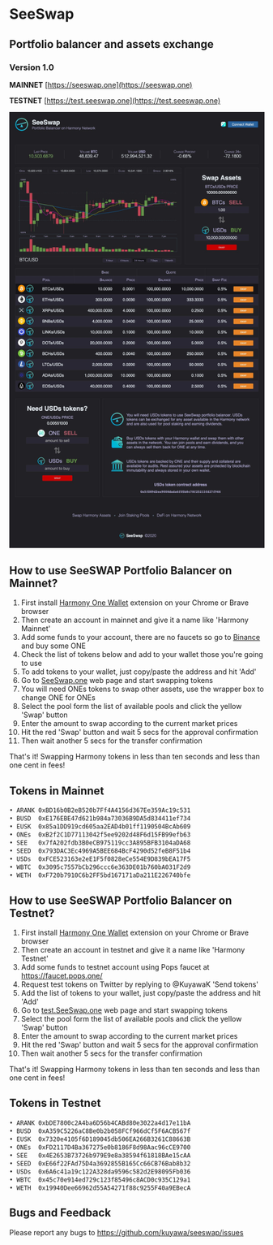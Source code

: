 # SeeSwap
## Portfolio balancer and assets exchange
### Version 1.0

**MAINNET** [https://seeswap.one](https://seeswap.one)

**TESTNET** [https://test.seeswap.one](https://test.seeswap.one)

![Screenshot1](media/seeswap.jpg)

## How to use SeeSWAP Portfolio Balancer on Mainnet?

1. First install [Harmony One Wallet](http://harmony.one/onewallet) extension on your Chrome or Brave browser
2. Then create an account in mainnet and give it a name like 'Harmony Mainnet'
3. Add some funds to your account, there are no faucets so go to [Binance](https://binance.com) and buy some ONE
4. Check the list of tokens below and add to your wallet those you're going to use
5. To add tokens to your wallet, just copy/paste the address and hit 'Add'
6. Go to [SeeSwap.one](https://seeswap.one/swap) web page and start swapping tokens
7. You will need ONEs tokens to swap other assets, use the wrapper box to change ONE for ONEs
8. Select the pool form the list of available pools and click the yellow 'Swap' button
9. Enter the amount to swap according to the current market prices
10. Hit the red 'Swap' button and wait 5 secs for the approval confirmation
11. Then wait another 5 secs for the transfer confirmation

That's it! Swapping Harmony tokens in less than ten seconds and less than one cent in fees!

## Tokens in Mainnet

```
• ARANK 0xBD16b0B2eB520b7Ff4A4156d367Ee359Ac19c531
• BUSD  0xE176EBE47d621b984a73036B9DA5d834411ef734
• EUSK  0x85a1DD919cd605aa2EAD4b01ff1190504BcAb609
• ONEs  0xB2f2C1D77113042f5ee9202d48F6d15FB99efb63
• SEE   0x7fA202fdb3B0eCB975119cc3A895BFB3104aDA68
• SEED  0x793DAC3Ec4969A5BEE684BcF4290d52feB8F51b4
• USDs  0xFCE523163e2eE1F5f0828eCe554E9D839bEA17F5
• WBTC  0x3095c7557bCb296ccc6e363DE01b760bA031F2d9
• WETH  0xF720b7910C6b2FF5bd167171aDa211E226740bfe
```

## How to use SeeSWAP Portfolio Balancer on Testnet?

1. First install [Harmony One Wallet](http://harmony.one/onewallet) extension on your Chrome or Brave browser
2. Then create an account in testnet and give it a name like 'Harmony Testnet'
3. Add some funds to testnet account using Pops faucet at https://faucet.pops.one/
4. Request test tokens on Twitter by replying to @KuyawaK 'Send tokens'
5. Add the list of tokens to your wallet, just copy/paste the address and hit 'Add'
6. Go to [test.SeeSwap.one](https://test.seeswap.one/swap) web page and start swapping tokens
7. Select the pool form the list of available pools and click the yellow 'Swap' button
8. Enter the amount to swap according to the current market prices
9. Hit the red 'Swap' button and wait 5 secs for the approval confirmation
10. Then wait another 5 secs for the transfer confirmation

That's it! Swapping Harmony tokens in less than ten seconds and less than one cent in fees!

## Tokens in Testnet

```
• ARANK 0xbDE7800c2A4ba6D56b4CABd80e3022a4d17e11bA
• BUSD  0xA359C5226aC8Be0b2b058FCf966dCf5F6ACB567f
• EUSK  0x7320e4105f6D189045db506EA266B3261C88663B
• ONEs  0xFD2117D4Ba367275e0b8186F8d98Aac96cCE9700
• SEE   0x4E2653B73726b979E9e8a38594f61818BAe15cAA
• SEED  0xE66f22FAd75D4a3692855B165Cc66CB76Bab8b32
• USDs  0x6A6c41a19c122A328da9596c582d2E98095Fb036
• WBTC  0x45c70e914ed729c123f85496c8ACD0c935C129a1
• WETH  0x19940Dee66962d55A54271f88c9255F40a9EBecA
```

## Bugs and Feedback

Please report any bugs to https://github.com/kuyawa/seeswap/issues